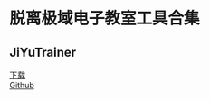 # 脱离极域电子教室工具合集

## JiYuTrainer
[下载](https://jiyukiller.github.io/JiYuTrainer.exe)  
[Github](https://github.com/imengyu/JiYuTrainer)
